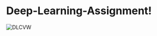 # Deep-Learning-Assignment!
![DLCVW](https://user-images.githubusercontent.com/91938944/179528394-77c2135e-356e-46c2-95d4-78212ee539c9.png)

